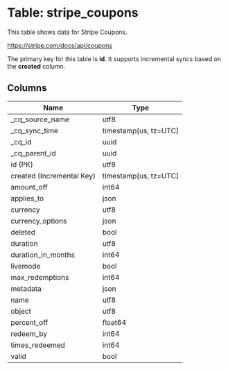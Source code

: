 # Table: stripe_coupons

This table shows data for Stripe Coupons.

https://stripe.com/docs/api/coupons

The primary key for this table is **id**.
It supports incremental syncs based on the **created** column.

## Columns

| Name          | Type          |
| ------------- | ------------- |
|_cq_source_name|utf8|
|_cq_sync_time|timestamp[us, tz=UTC]|
|_cq_id|uuid|
|_cq_parent_id|uuid|
|id (PK)|utf8|
|created (Incremental Key)|timestamp[us, tz=UTC]|
|amount_off|int64|
|applies_to|json|
|currency|utf8|
|currency_options|json|
|deleted|bool|
|duration|utf8|
|duration_in_months|int64|
|livemode|bool|
|max_redemptions|int64|
|metadata|json|
|name|utf8|
|object|utf8|
|percent_off|float64|
|redeem_by|int64|
|times_redeemed|int64|
|valid|bool|